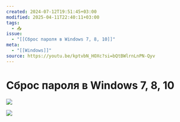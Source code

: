 ```yaml
---
created: 2024-07-12T19:51:45+03:00
modified: 2025-04-11T22:40:11+03:00
tags:
  - 📥
issue:
  - "[[Сброс пароля в Windows 7, 8, 10]]"
meta:
  - "[[Windows]]"
source: https://youtu.be/kptvbN_HOXc?si=bQtBWlrnLnPN-Qyv
---
```


# Сброс пароля в Windows 7, 8, 10

![](https://youtu.be/kptvbN_HOXc?si=bQtBWlrnLnPN-Qyv)

![](https://youtu.be/bEtoUR4g3-0?si=49BAoc9W4dt29gky)